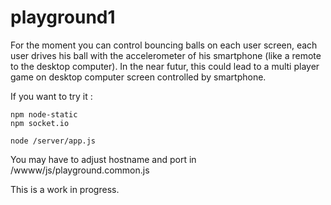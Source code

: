 playground1
===========

For the moment you can control bouncing balls on each user screen, each user drives his ball with the accelerometer of his smartphone (like a remote to the desktop computer).
In the near futur, this could lead to a multi player game on desktop computer screen controlled by smartphone.

If you want to try it :

    npm node-static
    npm socket.io

    node /server/app.js

You may have to adjust hostname and port in /wwww/js/playground.common.js

This is a work in progress.